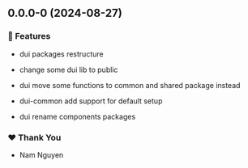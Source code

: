 ## 0.0.0-0 (2024-08-27)


### 🚀 Features

- dui packages restructure

- change some dui lib to public

- dui move some functions to common and shared package instead

- dui-common add support for default setup

- dui rename components packages


### ❤️  Thank You

- Nam Nguyen